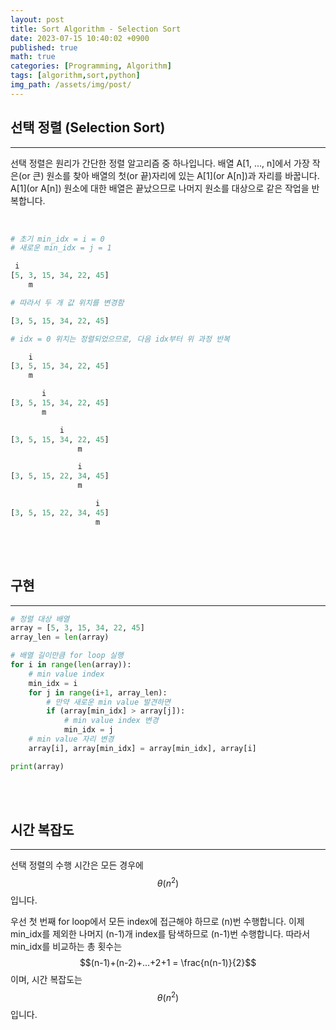 ```yaml
---
layout: post
title: Sort Algorithm - Selection Sort
date: 2023-07-15 10:40:02 +0900
published: true
math: true
categories: [Programming, Algorithm]
tags: [algorithm,sort,python]
img_path: /assets/img/post/
---
```


## 선택 정렬 (Selection Sort)
***

선택 정렬은 원리가 간단한 정렬 알고리즘 중 하나입니다.
배열 A[1, ..., n]에서 가장 작은(or 큰) 원소를 찾아 배열의 첫(or 끝)자리에 있는 A[1](or A[n])과 자리를 바꿉니다. A[1](or A[n]) 원소에 대한 배열은 끝났으므로 나머지 원소를 대상으로 같은 작업을 반복합니다.
<br><br>


```python

# 초기 min_idx = i = 0
# 새로운 min_idx = j = 1

 i
[5, 3, 15, 34, 22, 45]
    m

# 따라서 두 개 값 위치를 변경함

[3, 5, 15, 34, 22, 45]

# idx = 0 위치는 정렬되었으므로, 다음 idx부터 위 과정 반복

    i
[3, 5, 15, 34, 22, 45]
    m

       i
[3, 5, 15, 34, 22, 45]
       m

           i
[3, 5, 15, 34, 22, 45]
               m

               i
[3, 5, 15, 22, 34, 45]
               m

                   i
[3, 5, 15, 22, 34, 45]
                   m
```
<br><br>


## 구현
***

```python
# 정렬 대상 배열
array = [5, 3, 15, 34, 22, 45]
array_len = len(array)

# 배열 길이만큼 for loop 실행
for i in range(len(array)):
    # min value index
    min_idx = i
    for j in range(i+1, array_len):
        # 만약 새로운 min value 발견하면
        if (array[min_idx] > array[j]):
            # min value index 변경
            min_idx = j
    # min value 자리 변경
    array[i], array[min_idx] = array[min_idx], array[i]

print(array)
```
<br><br>


## 시간 복잡도
***

선택 정렬의 수행 시간은 모든 경우에 $$\theta (n^{2})$$입니다.

우선 첫 번째 for loop에서 모든 index에 접근해야 하므로 (n)번 수행합니다. 이제 min_idx를 제외한 나머지 (n-1)개 index를 탐색하므로 (n-1)번 수행합니다. 따라서 min_idx를 비교하는 총 횟수는 $$(n-1)+(n-2)+...+2+1 = \frac{n(n-1)}{2}$$이며, 시간 복잡도는 $$\theta (n^{2})$$입니다.